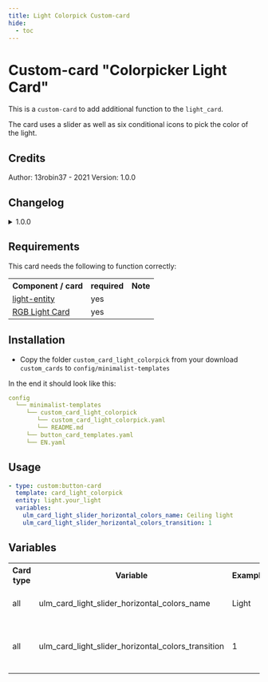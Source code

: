 ```yaml
---
title: Light Colorpick Custom-card
hide:
  - toc
---
```

<!-- markdownlint-disable MD046 -->

# Custom-card "Colorpicker Light Card"

This is a `custom-card` to add additional function to the `light_card`.

The card uses a slider as well as six conditional icons to pick the color of the light.

## Credits

Author: 13robin37 - 2021
Version: 1.0.0

## Changelog

<details>
<summary>1.0.0</summary>
Initial release
</details>

## Requirements

This card needs the following to function correctly:
<table>
<tr>
<th>Component / card</th>
<th>required</th>
<th>Note</th>
</tr>
<tr>
<td><a href=https://www.home-assistant.io/integrations/light>light-entity</a></td>
<td>yes</td>
<td></td>
</tr>
<tr>
<td><a href=https://github.com/bokub/rgb-light-card>RGB Light Card</a></td>
<td>yes</td>
<td></td>
</tr>
</table>

## Installation

- Copy the folder `custom_card_light_colorpick` from your download `custom_cards` to `config/minimalist-templates`

In the end it should look like this:

```yaml
config
  └── minimalist-templates
     └── custom_card_light_colorpick
        └── custom_card_light_colorpick.yaml
        └── README.md
     └── button_card_templates.yaml
     └── EN.yaml
```

## Usage

```yaml
- type: custom:button-card
  template: card_light_colorpick
  entity: light.your_light
  variables:
    ulm_card_light_slider_horizontal_colors_name: Ceiling light
    ulm_card_light_slider_horizontal_colors_transition: 1
```

## Variables

<table>
<tr>
<th>Card type</th>
<th>Variable</th>
<th>Example</th>
<th>Required</th>
<th>Explanation</th>
</tr>
<tr>
<td>all</td>
<td>ulm_card_light_slider_horizontal_colors_name</td>
<td>Light</td>
<td>no</td>
<td>This is the name the card shows</td>
</tr>
<tr>
<td>all</td>
<td>ulm_card_light_slider_horizontal_colors_transition</td>
<td>1</td>
<td>no</td>
<td>This is the color change transition in seconds</td>
</tr>
</table>
